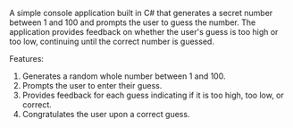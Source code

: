 A simple console application built in C# that generates a secret number between 1 and 100 and prompts the user to guess the number. The application provides feedback on whether the user's guess is too high or too low, continuing until the correct number is guessed.

Features:

1. Generates a random whole number between 1 and 100.
2. Prompts the user to enter their guess.
3. Provides feedback for each guess indicating if it is too high, too low, or correct.
4. Congratulates the user upon a correct guess.
